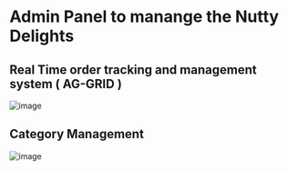 # Admin Panel to manange the Nutty Delights 

## Real Time order tracking and management system ( AG-GRID )
![image](https://github.com/Nutty-Delights/nutty-delights-frontend-admin/assets/76203573/d2e2eeec-2486-4a68-8007-f76402349b61)

## Category Management
![image](https://github.com/Nutty-Delights/nutty-delights-frontend-admin/assets/76203573/3e1fcfb7-d941-4dfd-8ba5-3c7c37061284)


